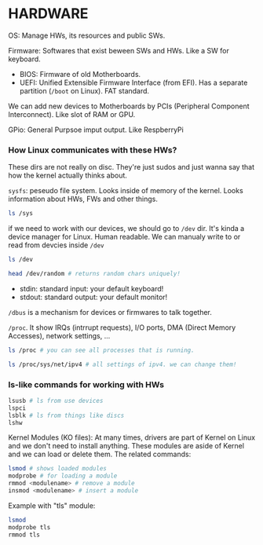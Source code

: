 # HARDWARE

OS: Manage HWs, its resources and public SWs.

Firmware: Softwares that exist beween SWs and HWs. Like a SW for keyboard.

- BIOS: Firmware of old Motherboards.
- UEFI: Unified Extensible Firmware Interface (from EFI). Has a separate partition (`/boot` on Linux). FAT standard.

We can add new devices to Motherboards by PCIs (Peripheral Component Interconnect). Like slot of RAM or GPU.

GPio: General Purpsoe imput output. Like RespberryPi

### How Linux communicates with these HWs?

These dirs are not really on disc. They're just sudos and just wanna say that how the kernel actually thinks about.

`sysfs`: peseudo file system. Looks inside of memory of the kernel. Looks information about HWs, FWs and other things.

```bash
ls /sys
```

if we need to work with our devices, we should go to `/dev` dir. It's kinda a device manager for Linux. Human readable. We can manualy write to or read from devcies inside `/dev`

```bash
ls /dev

head /dev/random # returns random chars uniquely!
```

- stdin: standard input: your default keyboard!
- stdout: standard output: your default monitor!

`/dbus` is a mechanism for devices or firmwares to talk together.

`/proc`. It show IRQs (intrrupt requests), I/O ports, DMA (Direct Memory Accesses), network settings, ...

```bash
ls /proc # you can see all processes that is running.

ls /proc/sys/net/ipv4 # all settings of ipv4. we can change them!
```

### ls-like commands for working with HWs

```bash
lsusb # ls from use devices
lspci
lsblk # ls from things like discs
lshw
```

Kernel Modules (KO files): At many times, drivers are part of Kernel on Linux and we don't need to install anything. These modules are aside of Kernel and we can load or delete them. The related commands:

```bash
lsmod # shows loaded modules
modprobe # for loading a module
rmmod <modulename> # remove a module
insmod <modulename> # insert a module
```

Example with "tls" module:

```bash
lsmod
modprobe tls
rmmod tls
```
